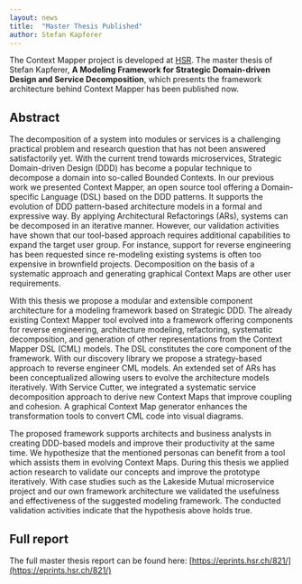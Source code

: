 ```yaml
---
layout: news
title:  "Master Thesis Published"
author: Stefan Kapferer
---
```


The Context Mapper project is developed at [HSR](https://www.hsr.ch). The master thesis of Stefan Kapferer, **A Modeling Framework for Strategic Domain-driven Design and Service Decomposition**,
which presents the framework architecture behind Context Mapper has been published now.

## Abstract
The decomposition of a system into modules or services is a challenging practical problem and research question that has not been answered satisfactorily yet. 
With the current trend towards microservices, Strategic Domain-driven Design (DDD) has become a popular technique to decompose a domain into so-called Bounded Contexts. 
In our previous work we presented Context Mapper, an open source tool offering a Domain-specific Language (DSL) based on the DDD patterns. It supports the evolution of 
DDD pattern-based architecture models in a formal and expressive way. By applying Architectural Refactorings (ARs), systems can be decomposed in an iterative manner. However, 
our validation activities have shown that our tool-based approach requires additional capabilities to expand the target user group. For instance, support for reverse engineering 
has been requested since re-modeling existing systems is often too expensive in brownfield projects. Decomposition on the basis of a systematic approach and generating graphical 
Context Maps are other user requirements. 

With this thesis we propose a modular and extensible component architecture for a modeling framework based on Strategic DDD. The already 
existing Context Mapper tool evolved into a framework offering components for reverse engineering, architecture modeling, refactoring, systematic decomposition, and generation of 
other representations from the Context Mapper DSL (CML) models. The DSL constitutes the core component of the framework. With our discovery library we propose a strategy-based 
approach to reverse engineer CML models. An extended set of ARs has been conceptualized allowing users to evolve the architecture models iteratively. With Service Cutter, we 
integrated a systematic service decomposition approach to derive new Context Maps that improve coupling and cohesion. A graphical Context Map generator enhances the transformation 
tools to convert CML code into visual diagrams. 

The proposed framework supports architects and business analysts in creating DDD-based models and improve their productivity at the 
same time. We hypothesize that the mentioned personas can benefit from a tool which assists them in evolving Context Maps. During this thesis we applied action research to validate 
our concepts and improve the prototype iteratively. With case studies such as the Lakeside Mutual microservice project and our own framework architecture we validated the usefulness 
and effectiveness of the suggested modeling framework. The conducted validation activities indicate that the hypothesis above holds true.

## Full report
The full master thesis report can be found here: [https://eprints.hsr.ch/821/](https://eprints.hsr.ch/821/)
